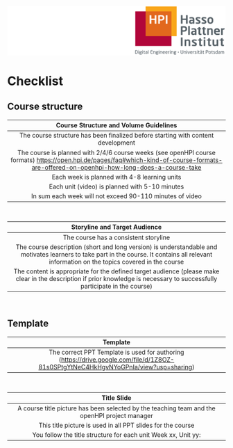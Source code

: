 ![HPI Logo](img/HPI_Logo.png)


# Checklist
## Course structure
| Course Structure and Volume Guidelines |
| :--: |
| The course structure has been finalized before starting with content development | 
| The course is planned with 2/4/6 course weeks (see openHPI course formats) https://open.hpi.de/pages/faq#which-kind-of-course-formats-are-offered-on-openhpi-how-long-does-a-course-take |
| Each week is planned with 4-8 learning units |
| Each unit (video) is planned with 5-10 minutes |
| In sum each week will not exceed 90-110 minutes of video |  
  
<br />

| Storyline and Target Audience |
| :--: |
| The course has a consistent storyline |
| The course description (short and long version) is understandable and motivates learners to take part in the course. It contains all relevant information on the topics covered in the course |
| The content is appropriate for the defined target audience (please make clear in the description if prior knowledge is necessary to successfully participate in the course) |  

<br />  

## Template

| Template |
| :--: |
| The correct PPT Template is used for authoring (https://drive.google.com/file/d/1Z8OZ-81s0SPtgYtNeC4HkHgvNYoGPnIa/view?usp=sharing) |  

<br />  
  
| Title Slide |
| :--: |
| A course title picture has been selected by the teaching team and the openHPI project manager |
| This title picture is used in all PPT slides for the course |
| You follow the title structure for each unit Week xx, Unit yy: <Title of Unit> |
| The Week Title does not exceed 38 chars (including spaces) |
| The Unit Title does not exceed 65 chars (including spaces) |  

<br />  

## Slide development

| General |
| :--: |
| A Graphic Check and Copy Edit is planned by the teaching team |
| You stay close to the template |
| You always have a graphic or an image on each slide |
| You avoid any text heavy slides |  

<br />

| Images |
| :--: |
| Always quote the source where the image/graphic comes from |
| Graphics (Images and screenshots) are large enough for readability in the videos |
| You avoid (complex) animations |  

<br />

| Speaker Notes| 
| :--: |
| You plan an intro for each week |
| You plan a transition to the next week/unit at the end of each unit |  


## Teaching Team

The following tasks are required to be controlled by the teaching team:

- Course concept must be created 3 months prior to the release of the course.
- Create a team of around 3-5 members to assist in the course content management.
- Organisation of content creation (e.g. timely recording and post production of videos, preparation of reading materials, etc.).
- Preparation and moderation of editorial meetings for the particular course week.
- Approval of weekly platform content as well as coordination of quality assurance.
- Coordination of fora and support during the course week (together with team leader).
This approach and procedure is not mandatory but it has proven worth in the past.
